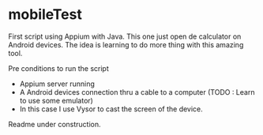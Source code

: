 # mobileTest

First script using Appium with Java. 
This one just open de calculator on Android devices. The idea is learning to do more thing with this amazing tool.

Pre conditions to run the script

- Appium server running
- A Android devices connection thru a cable to a computer (TODO : Learn to use some emulator)
- In this case I use Vysor to cast the screen of the device. 

Readme under construction.
